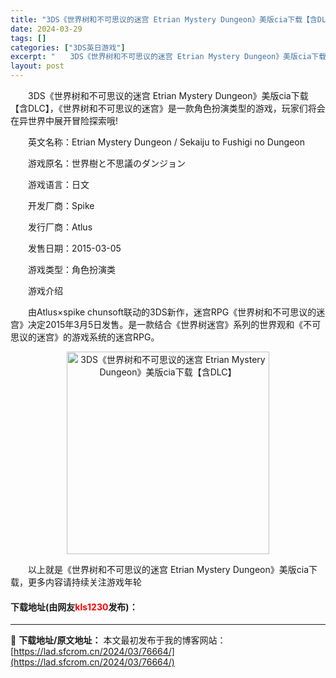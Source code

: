 ```yaml
---
title: "3DS《世界树和不可思议的迷宫 Etrian Mystery Dungeon》美版cia下载【含DLC】"
date: 2024-03-29
tags: []
categories: ["3DS英日游戏"]
excerpt: "　　3DS《世界树和不可思议的迷宫 Etrian Mystery Dungeon》美版cia下载【含DLC】，《世界树和不可思议的迷宫》是一款角色扮演类型的游戏，玩家们将会在异世界中展开冒险探索哦! 　　英文名称：Etrian Mystery Dungeon / Sekaiju to Fushigi&hellip;"
layout: post
---
```


 <p>　　3DS《世界树和不可思议的迷宫 Etrian Mystery Dungeon》美版cia下载【含DLC】，《世界树和不可思议的迷宫》是一款角色扮演类型的游戏，玩家们将会在异世界中展开冒险探索哦!</p> <p>　　英文名称：Etrian Mystery Dungeon / Sekaiju to Fushigi no Dungeon</p> <p>　　游戏原名：世界樹と不思議のダンジョン</p> <p>　　游戏语言：日文</p> <p>　　开发厂商：Spike</p> <p>　　发行厂商：Atlus</p> <p>　　发售日期：2015-03-05</p> <p>　　游戏类型：角色扮演类</p> <p>　　游戏介绍</p> <p>　　由Atlus&times;spike chunsoft联动的3DS新作，迷宫RPG《世界树和不可思议的迷宫》决定2015年3月5日发售。是一款结合《世界树迷宫》系列的世界观和《不可思议的迷宫》的游戏系统的迷宫RPG。</p> <p align="center"><img align="" border="0" src="https://lad.sfcrom.cn/wp-content/uploads/2024/03/20240329_660634e300567.jpg" width="324" alt="3DS《世界树和不可思议的迷宫 Etrian Mystery Dungeon》美版cia下载【含DLC】" /></p> <p>　　以上就是《世界树和不可思议的迷宫 Etrian Mystery Dungeon》美版cia下载，更多内容请持续关注游戏年轮</p> <p><h4>下载地址(由网友<font color="red">kls1230</font>发布)：</h4></p> 

---
📖 **下载地址/原文地址：** 本文最初发布于我的博客网站：[https://lad.sfcrom.cn/2024/03/76664/](https://lad.sfcrom.cn/2024/03/76664/)

